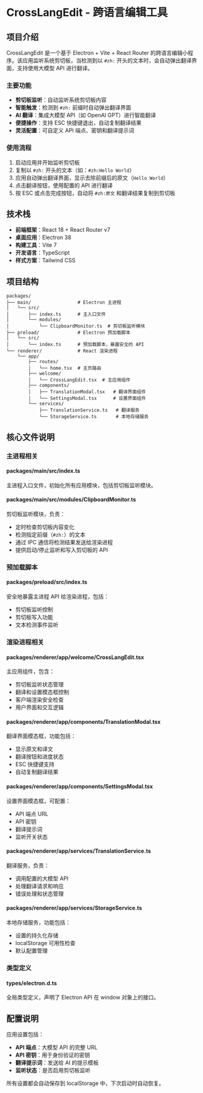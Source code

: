 # CrossLangEdit - 跨语言编辑工具

## 项目介绍

CrossLangEdit 是一个基于 Electron + Vite + React Router 的跨语言编辑小程序。该应用监听系统剪切板，当检测到以 `#zh:` 开头的文本时，会自动弹出翻译界面，支持使用大模型 API 进行翻译。

### 主要功能

- **剪切板监听**：自动监听系统剪切板内容
- **智能触发**：检测到 `#zh:` 前缀时自动弹出翻译界面
- **AI 翻译**：集成大模型 API（如 OpenAI GPT）进行智能翻译
- **便捷操作**：支持 ESC 快捷键退出，自动复制翻译结果
- **灵活配置**：可自定义 API 端点、密钥和翻译提示词

### 使用流程

1. 启动应用并开始监听剪切板
2. 复制以 `#zh:` 开头的文本（如：`#zh:Hello World`）
3. 应用自动弹出翻译界面，显示去除前缀后的原文（`Hello World`）
4. 点击翻译按钮，使用配置的 API 进行翻译
5. 按 ESC 或点击完成按钮，自动将 `#zh:原文` 和翻译结果复制到剪切板

## 技术栈

- **前端框架**：React 18 + React Router v7
- **桌面应用**：Electron 38
- **构建工具**：Vite 7
- **开发语言**：TypeScript
- **样式方案**：Tailwind CSS

## 项目结构

```
packages/
├── main/                 # Electron 主进程
│   └── src/
│       ├── index.ts      # 主入口文件
│       └── modules/
│           └── ClipboardMonitor.ts  # 剪切板监听模块
├── preload/              # Electron 预加载脚本
│   └── src/
│       └── index.ts      # 预加载脚本，暴露安全的 API
└── renderer/             # React 渲染进程
    └── app/
        ├── routes/
        │   └── home.tsx  # 主页路由
        ├── welcome/
        │   └── CrossLangEdit.tsx  # 主应用组件
        ├── components/
        │   ├── TranslationModal.tsx   # 翻译界面组件
        │   └── SettingsModal.tsx      # 设置界面组件
        └── services/
            ├── TranslationService.ts   # 翻译服务
            └── StorageService.ts       # 本地存储服务
```

## 核心文件说明

### 主进程相关

#### packages/main/src/index.ts
主进程入口文件，初始化所有应用模块，包括剪切板监听模块。

#### packages/main/src/modules/ClipboardMonitor.ts
剪切板监听模块，负责：
- 定时检查剪切板内容变化
- 检测指定前缀（`#zh:`）的文本
- 通过 IPC 通信将检测结果发送给渲染进程
- 提供启动/停止监听和写入剪切板的 API

### 预加载脚本

#### packages/preload/src/index.ts
安全地暴露主进程 API 给渲染进程，包括：
- 剪切板监听控制
- 剪切板写入功能
- 文本检测事件监听

### 渲染进程相关

#### packages/renderer/app/welcome/CrossLangEdit.tsx
主应用组件，包含：
- 剪切板监听状态管理
- 翻译和设置模态框控制
- 客户端渲染安全检查
- 用户界面和交互逻辑

#### packages/renderer/app/components/TranslationModal.tsx
翻译界面模态框，功能包括：
- 显示原文和译文
- 翻译按钮和进度状态
- ESC 快捷键支持
- 自动复制翻译结果

#### packages/renderer/app/components/SettingsModal.tsx
设置界面模态框，可配置：
- API 端点 URL
- API 密钥
- 翻译提示词
- 监听开关状态

#### packages/renderer/app/services/TranslationService.ts
翻译服务，负责：
- 调用配置的大模型 API
- 处理翻译请求和响应
- 错误处理和状态管理

#### packages/renderer/app/services/StorageService.ts
本地存储服务，功能包括：
- 设置的持久化存储
- localStorage 可用性检查
- 默认配置管理

### 类型定义

#### types/electron.d.ts
全局类型定义，声明了 Electron API 在 window 对象上的接口。

## 配置说明

应用设置包括：
- **API 端点**：大模型 API 的完整 URL
- **API 密钥**：用于身份验证的密钥
- **翻译提示词**：发送给 AI 的提示模板
- **监听状态**：是否启用剪切板监听

所有设置都会自动保存到 localStorage 中，下次启动时自动恢复。
